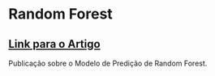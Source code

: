 # Random Forest

## [Link para o Artigo](https://medium.com/turing-talks/turing-talks-18-modelos-de-predi%C3%A7%C3%A3o-random-forest-cfc91cd8e524)

Publicação sobre o Modelo de Predição de Random Forest.
